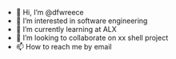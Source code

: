 - 👋 Hi, I’m @dfwreece
- 👀 I’m interested in software engineering
- 🌱 I’m currently learning at ALX
- 💞️ I’m looking to collaborate on xx shell project
- 📫 How to reach me by email

<!---
dfwreece/dfwreece is a ✨ special ✨ repository because its `README.md` (this file) appears on your GitHub profile.
You can click the Preview link to take a look at your changes.
--->
